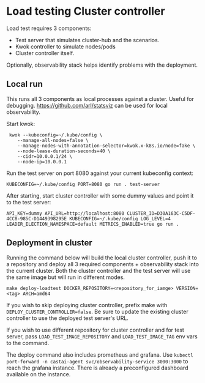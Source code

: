 # Load testing Cluster controller

Load test requires 3 components:
- Test server that simulates cluster-hub and the scenarios. 
- Kwok controller to simulate nodes/pods
- Cluster controller itself.

Optionally, observability stack helps identify problems with the deployment.

## Local run
This runs all 3 components as local processes against a cluster. 
Useful for debugging. https://github.com/arl/statsviz can be used for local observability.

Start kwok:
```
 kwok --kubeconfig=~/.kube/config \
    --manage-all-nodes=false \
    --manage-nodes-with-annotation-selector=kwok.x-k8s.io/node=fake \
    --node-lease-duration-seconds=40 \
    --cidr=10.0.0.1/24 \
    --node-ip=10.0.0.1
```

Run the test server on port 8080 against your current kubeconfig context:
```
KUBECONFIG=~/.kube/config PORT=8080 go run . test-server
```

After starting, start cluster controller with some dummy values and point it to the test server:
```
API_KEY=dummy API_URL=http://localhost:8080 CLUSTER_ID=D30A163C-C5DF-4CC8-985C-D1449398295E KUBECONFIG=~/.kube/config LOG_LEVEL=4 LEADER_ELECTION_NAMESPACE=default METRICS_ENABLED=true go run .                     
```

## Deployment in cluster
Running the command below will build the local cluster controller, push it to a repository and deploy all 3 required components + observability stack into the current cluster.
Both the cluster controller and the test server will use the same image but will run in different modes. 

`make deploy-loadtest DOCKER_REPOSITORY=<repository_for_iamge> VERSION=<tag> ARCH=amd64`

If you wish to skip deploying cluster controller, prefix make with `DEPLOY_CLUSTER_CONTROLLER=false`. Be sure to update the existing cluster controller to use the deployed test server's URL.

If you wish to use different repository for cluster controller and for test server, pass `LOAD_TEST_IMAGE_REPOSITORY` and `LOAD_TEST_IMAGE_TAG` env vars to the command.

The deploy command also includes prometheus and grafana. 
Use `kubectl port-forward -n castai-agent svc/observability-service 3000:3000` to reach the grafana instance. There is already a preconfigured dashboard available on the instance.